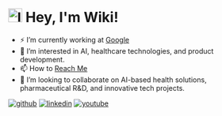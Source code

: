 # <img src="https://img.icons8.com/?size=100&id=V5cGWnc9R4xj&format=png&color=000000" alt="Icons8 Görseli" width="28" height="28"> Hey, I'm Wiki!



- ⚡ I’m currently working at [Google](https://www.google.com.tr/?hl=tr)
- 👀 I’m interested in AI, healthcare technologies, and product development.
- 📫 How to [Reach Me](https://www.linkedin.com/in/efe-turgut-3616b5274/)
- 💞️ I’m looking to collaborate on AI-based health solutions, pharmaceutical R&D, and innovative tech projects.

[![github](https://img.icons8.com/color/50/000000/github-2.png)](https://github.com/finewiki)
[![linkedin](https://img.icons8.com/office/40/000000/linkedin.png)](https://www.linkedin.com/in/efe-turgut-3616b5274/) 
[![youtube](https://img.icons8.com/office/40/000000/youtube.png)](https://www.youtube.com/@SpayAI)
